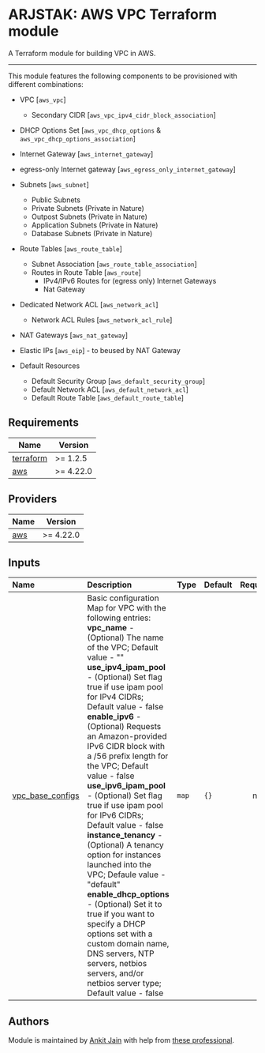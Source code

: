 # ARJSTAK: AWS VPC Terraform module

A Terraform module for building VPC in AWS.

---

This module features the following components to be provisioned with different combinations:

- VPC [`aws_vpc`]
    - Secondary CIDR [`aws_vpc_ipv4_cidr_block_association`]
- DHCP Options Set [`aws_vpc_dhcp_options` & `aws_vpc_dhcp_options_association`]
- Internet Gateway [`aws_internet_gateway`]
- egress-only Internet gateway [`aws_egress_only_internet_gateway`]
- Subnets [`aws_subnet`]
    - Public Subnets
    - Private Subnets (Private in Nature)
    - Outpost Subnets (Private in Nature)
    - Application Subnets (Private in Nature)
    - Database Subnets (Private in Nature)
- Route Tables [`aws_route_table`]
    - Subnet Association [`aws_route_table_association`]
    - Routes in Route Table [`aws_route`]
        - IPv4/IPv6 Routes for (egress only) Internet Gateways
        - Nat Gateway
- Dedicated Network ACL [`aws_network_acl`]
    - Network ACL Rules [`aws_network_acl_rule`]
- NAT Gateways [`aws_nat_gateway`]
- Elastic IPs [`aws_eip`] - to beused by NAT Gateway


- Default Resources
    - Default Security Group [`aws_default_security_group`]
    - Default Network ACL [`aws_default_network_acl`]
    - Default Route Table [`aws_default_route_table`]

## Requirements

| Name | Version |
|------|---------|
| <a name="requirement_terraform"></a> [terraform](#requirement\_terraform) | >= 1.2.5 |
| <a name="requirement_aws"></a> [aws](#requirement\_aws) | >= 4.22.0 |

## Providers

| Name | Version |
|------|---------|
| <a name="provider_aws"></a> [aws](#provider\_aws) | >= 4.22.0 |

## Inputs

| Name | Description | Type | Default | Required | Example|
|:------|:------|:------|:------|:------:|:------|
| <a name="vpc_base_configs"></a> [vpc_base_configs](#input\_vpc\_base\_configs) | Basic configuration Map for VPC with the following entries: <br> <b>vpc_name</b> - (Optional) The name of the VPC; Default value - "" <br> <b>use_ipv4_ipam_pool</b> - (Optional) Set flag true if use ipam pool for IPv4 CIDRs; Default value - false<br> <b>enable_ipv6</b> - (Optional) Requests an Amazon-provided IPv6 CIDR block with a /56 prefix length for the VPC; Default value - false<br> <b>use_ipv6_ipam_pool</b> - (Optional) Set flag true if use ipam pool for IPv6 CIDRs; Default value - false<br> <b>instance_tenancy</b> - (Optional) A tenancy option for instances launched into the VPC; Defaule value - "default"<br> <b>enable_dhcp_options</b> - (Optional) Set it to true if you want to specify a DHCP options set with a custom domain name, DNS servers, NTP servers, netbios servers, and/or netbios server type; Default value - false| `map` | `{}` | no | <pre>vpc_base_configs = {<br>     "vpc_name"            = "my-vpc"<br>     "use_ipv4_ipam_pool"  = false<br>     "enable_ipv6"         = true<br>     "use_ipv6_ipam_pool"  = false<br>     "instance_tenancy"    = "default"<br>     "enable_dhcp_options" = false<br>}<pre>|


## Authors

Module is maintained by [Ankit Jain](https://github.com/ankit-jn) with help from [these professional](https://github.com/arjstack/terraform-aws-vpc/graphs/contributors).
